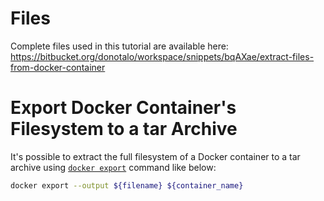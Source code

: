 # Files

Complete files used in this tutorial are available here: https://bitbucket.org/donotalo/workspace/snippets/bqAXae/extract-files-from-docker-container

# Export Docker Container's Filesystem to a tar Archive

It's possible to extract the full filesystem of a Docker container to a tar archive using [`docker export`](https://docs.docker.com/engine/reference/commandline/export/) command like below:

```bash
docker export --output ${filename} ${container_name}
```
